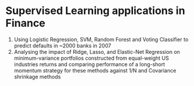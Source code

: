 # Supervised Learning applications in Finance

1. Using Logistic Regression, SVM, Random Forest and Voting Classifier to predict defaults in ~2000 banks in 2007
2. Analysing the impact of Ridge, Lasso, and Elastic-Net Regression on minimum-variance portfolios constructed from equal-weight US industries returns and comparing performance of a long-short momentum strategy for these methods against 1/N and Covariance shrinkage methods
